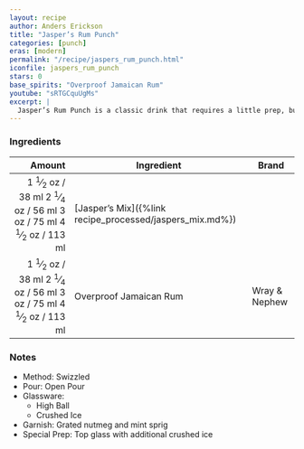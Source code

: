 ```yaml
---
layout: recipe
author: Anders Erickson
title: "Jasper’s Rum Punch"
categories: [punch]
eras: [modern]
permalink: "/recipe/jaspers_rum_punch.html"
iconfile: jaspers_rum_punch
stars: 0
base_spirits: "Overproof Jamaican Rum"
youtube: "sRTGCquUgMs"
excerpt: |
  Jasper’s Rum Punch is a classic drink that requires a little prep, but is well worth the effort! Jasper LeFranc was a respected bartender who created a secret mix that he used in all his original drinks. Thankfully, he eventually gave up the secret. It’s a blend of four ingredients that are easy to source. The result’s a sweet, sour, and spicy combo that adds big flavor to this punch. Just add rum! Cheers!
---
```


### Ingredients

| Amount | Ingredient                                     | Brand         |
| -----: | ---------------------------------------------- | ------------- |
| <span class="onex active">1 <sup>1</sup>&frasl;<sub>2</sub> oz  / 38 ml</span> <span class="onehalfx">2 <sup>1</sup>&frasl;<sub>4</sub> oz  / 56 ml</span> <span class="twox">3 oz  / 75 ml</span> <span class="threex">4 <sup>1</sup>&frasl;<sub>2</sub> oz  / 113 ml</span>| [Jasper’s Mix]({%link recipe_processed/jaspers_mix.md%}) |
| <span class="onex active">1 <sup>1</sup>&frasl;<sub>2</sub> oz  / 38 ml</span> <span class="onehalfx">2 <sup>1</sup>&frasl;<sub>4</sub> oz  / 56 ml</span> <span class="twox">3 oz  / 75 ml</span> <span class="threex">4 <sup>1</sup>&frasl;<sub>2</sub> oz  / 113 ml</span>| Overproof Jamaican Rum                         | Wray & Nephew |

### Notes

- Method: Swizzled
- Pour: Open Pour
- Glassware:
  - High Ball
  - Crushed Ice
- Garnish: Grated nutmeg and mint sprig
- Special Prep: Top glass with additional crushed ice

    
<script type="application/ld+json">
{
  "@context": "https://schema.org",
  "@type": "Recipe",
  "author": "{{ page.author }}",
  "description": "{{ page.excerpt | strip_html | replace: '"', "'" }}",
  "image": "{% for ingredient in site.data[page.iconfile].images.ingredient limit: 1 %}{{ ingredient.url }}{% endfor %}",
  "recipeIngredient": [  "1.5 oz Jasper’s Mix",
  "1.5 oz Overproof Jamaican Rum"],
  "name": "{{ page.title }}",
  "recipeInstructions": "  {
    '@type': 'HowToStep',
    'text': '- Method: Swizzled
'
  },  {
    '@type': 'HowToStep',
    'text': '- Pour: Open Pour
'
  },  {
    '@type': 'HowToStep',
    'text': '- Glassware:
'
  },  {
    '@type': 'HowToStep',
    'text': '  - High Ball
'
  },  {
    '@type': 'HowToStep',
    'text': '  - Crushed Ice
'
  },  {
    '@type': 'HowToStep',
    'text': '- Garnish: Grated nutmeg and mint sprig
'
  },  {
    '@type': 'HowToStep',
    'text': '- Special Prep: Top glass with additional crushed ice
'
  }",
  "recipeYield": "1 cocktail",
  "recipeCategory": "cocktail"
}
</script>

    